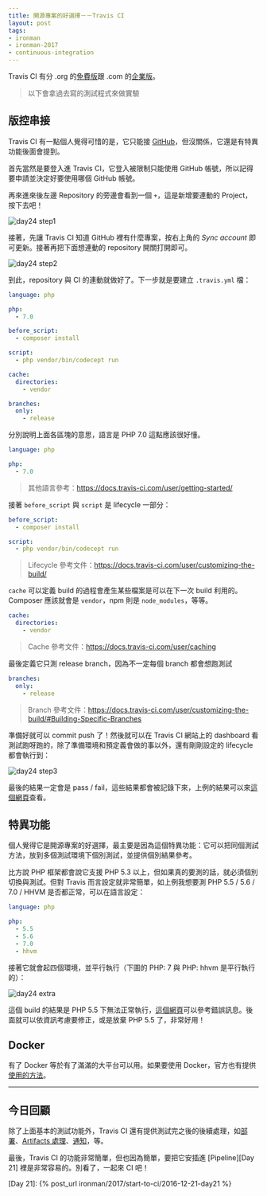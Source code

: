 ```yaml
---
title: 開源專案的好選擇－－Travis CI
layout: post
tags:
- ironman
- ironman-2017
- continuous-integration
--- 
```


Travis CI 有分 .org 的[免費版][travis-ci.org]跟 .com 的[企業版][travis-ci.com]。

> 以下會拿過去寫的測試程式來做實驗

## 版控串接

Travis CI 有一點個人覺得可惜的是，它只能接 [GitHub][]，但沒關係，它還是有特異功能後面會提到。

首先當然是要登入進 Travis CI，它登入被限制只能使用 GitHub 帳號，所以記得要申請並決定好要使用哪個 GitHub 帳號。

再來進來後左邊 Repository 的旁邊會看到一個 `+`，這是新增要連動的 Project，按下去吧！

![day24 step1][]

接著，先讓 Travis CI 知道 GitHub 裡有什麼專案，按右上角的 *Sync account* 即可更新。接著再把下面想連動的 repository 開關打開即可。

![day24 step2][]

到此，repository 與 CI 的連動就做好了。下一步就是要建立 `.travis.yml` 檔：

```yaml
language: php

php:
  - 7.0

before_script:
  - composer install

script:
  - php vendor/bin/codecept run

cache:
  directories:
    - vendor

branches:
  only:
    - release
```

分別說明上面各區塊的意思，語言是 PHP 7.0 這點應該很好懂。

```yaml
language: php

php:
  - 7.0
```

> 其他語言參考：https://docs.travis-ci.com/user/getting-started/

接著 `before_script` 與 `script` 是 lifecycle 一部分：

```yaml
before_script:
  - composer install

script:
  - php vendor/bin/codecept run
```

> Lifecycle 參考文件：https://docs.travis-ci.com/user/customizing-the-build/

`cache` 可以定義 build 的過程會產生某些檔案是可以在下一次 build 利用的。Composer 應該就會是 `vendor`，npm 則是 `node_modules`，等等。

```yaml
cache:
  directories:
    - vendor
```

> Cache 參考文件：https://docs.travis-ci.com/user/caching

最後定義它只測 release branch，因為不一定每個 branch 都會想跑測試 

```yaml
branches:
  only:
    - release
```

> Branch 參考文件：https://docs.travis-ci.com/user/customizing-the-build/#Building-Specific-Branches

準備好就可以 commit push 了！然後就可以在 Travis CI 網站上的 dashboard 看測試跑呀跑的，除了準備環境和預定義會做的事以外，還有剛剛設定的 lifecycle 都會執行到：

![day24 step3][]

最後的結果一定會是 pass / fail，這些結果都會被記錄下來，上例的結果可以來[這個網頁](https://travis-ci.org/MilesChou/book-intro-of-ci/builds/186528953)查看。

## 特異功能

個人覺得它是開源專案的好選擇，最主要是因為這個特異功能：它可以把同個測試方法，放到多個測試環境下個別測試，並提供個別結果參考。

比方說 PHP 框架都會說它支援 PHP 5.3 以上，但如果真的要測的話，就必須個別切換與測試。但對 Travis 而言設定就非常簡單，如上例我想要測 PHP 5.5 / 5.6 / 7.0 / HHVM 是否都正常，可以在語言設定：

```yaml
language: php

php:
  - 5.5
  - 5.6
  - 7.0
  - hhvm
```

接著它就會起四個環境，並平行執行（下圖的 PHP: 7 與 PHP: hhvm 是平行執行的）：

![day24 extra][]

這個 build 的結果是 PHP 5.5 下無法正常執行，[這個網頁](https://travis-ci.org/MilesChou/book-intro-of-ci/builds/186529946)可以參考錯誤訊息。後面就可以依資訊考慮要修正，或是放棄 PHP 5.5 了，非常好用！

## Docker

有了 Docker 等於有了滿滿的大平台可以用。如果要使用 Docker，官方也有提供[使用的方法](https://docs.travis-ci.com/user/docker/)。

---

## 今日回顧

除了上面基本的測試功能外，Travis CI 還有提供測試完之後的後續處理，如[部署](https://docs.travis-ci.com/user/deployment/)、[Artifacts 處理](https://docs.travis-ci.com/user/uploading-artifacts/)、[通知](https://docs.travis-ci.com/user/notifications)，等。

最後，Travis CI 的功能非常簡單，但也因為簡單，要把它安插進 [Pipeline][Day 21] 裡是非常容易的。別看了，一起來 CI 吧！

[travis-ci.org]: https://travis-ci.org/
[travis-ci.com]: https://travis-ci.com/
[GitHub]: https://github.com/

[day24 step1]: /images/ironman/2017/start-to-ci/day24-travis-step-1.png
[day24 step2]: /images/ironman/2017/start-to-ci/day24-travis-step-2.png
[day24 step3]: /images/ironman/2017/start-to-ci/day24-travis-step-3.png
[day24 extra]: /images/ironman/2017/start-to-ci/day24-travis-extra.png

[Day 21]: {% post_url ironman/2017/start-to-ci/2016-12-21-day21 %}

